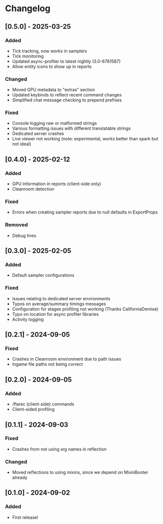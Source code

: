 # Changelog

## [0.5.0] - 2025-03-25

### Added
- Tick tracking, now works in samplers
- Tick monitoring
- Updated async-profiler to latest nightly (3.0-6761587)
- Allow entity icons to show up in reports

### Changed
- Moved GPU metadata to "extras" section
- Updated keybinds to reflect recent command changes
- Simplified chat message checking to prepend prefixes

### Fixed
- Console logging raw or malformed strings
- Various formatting issues with different translatable strings
- Dedicated server crashes
- Live viewer not working (note: experimental, works better than spark but not ideal)

## [0.4.0] - 2025-02-12

### Added
- GPU Information in reports (client-side only)
- Cleanroom detection

### Fixed
- Errors when creating sampler reports due to null defaults in ExportProps

### Removed
- Debug lines

## [0.3.0] - 2025-02-05

### Added
- Default sampler configurations

### Fixed
- Issues relating to dedicated server environments
- Typos on average/summary timings messages
- Configuration for stages profiling not working (Thanks CaliforniaDemise)
- Typo on location for async profiler libraries
- Activity logging

## [0.2.1] - 2024-09-05

### Fixed
- Crashes in Cleanroom environment due to path issues
- Ingame file paths not being correct

## [0.2.0] - 2024-09-05

### Added
- /flarec (client-side) commands
- Client-sided profiling

## [0.1.1] - 2024-09-03

### Fixed
- Crashes from not using srg names in reflection

### Changed
- Moved reflections to using mixins, since we depend on MixinBooter already

## [0.1.0] - 2024-09-02

### Added
- First release!